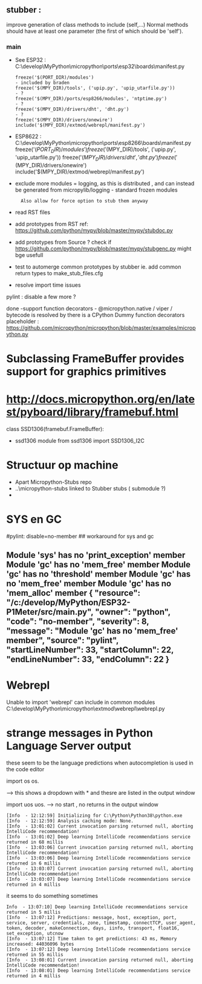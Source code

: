 ## stubber : 

improve generation of class methods to include (self,...) 
        Normal methods should have at least one parameter (the first of which should be 'self').


###  main 

  - See ESP32 : C:\develop\MyPython\micropython\ports\esp32\boards\manifest.py

        freeze('$(PORT_DIR)/modules')                                       - included by braden 
        freeze('$(MPY_DIR)/tools', ('upip.py', 'upip_utarfile.py'))         - ?
        freeze('$(MPY_DIR)/ports/esp8266/modules', 'ntptime.py')            - ?
        freeze('$(MPY_DIR)/drivers/dht', 'dht.py')                          - ?
        freeze('$(MPY_DIR)/drivers/onewire')
        include('$(MPY_DIR)/extmod/webrepl/manifest.py')

- ESP8622 : C:\develop\MyPython\micropython\ports\esp8266\boards\manifest.py
        freeze('$(PORT_DIR)/modules')
        freeze('$(MPY_DIR)/tools', ('upip.py', 'upip_utarfile.py'))
        freeze('$(MPY_DIR)/drivers/dht', 'dht.py')
        freeze('$(MPY_DIR)/drivers/onewire')
        include('$(MPY_DIR)/extmod/webrepl/manifest.py')

- exclude more modules 
        = logging, as this is distributed , and can instead be generated from micropylib/logging
        - standard frozen modules 

        Also allow for force option to stub them anyway

- read RST files 

- add prototypes from RST 
        ref: https://github.com/python/mypy/blob/master/mypy/stubdoc.py

- add prototypes from Source ? 
        check if https://github.com/python/mypy/blob/master/mypy/stubgenc.py
        might bge usefull

- test to automerge common prototypes by stubber
        ie. add common return types to make_stub_files.cfg

- resolve import time issues 

pylint : disable a few more ?

done -support function decorators 
        - @micropython.native / viper / bytecode
        is resolved by
        there is a CPython Dummy function decorators placeholder : https://github.com/micropython/micropython/blob/master/examples/micropython.py


# Subclassing FrameBuffer provides support for graphics primitives
# http://docs.micropython.org/en/latest/pyboard/library/framebuf.html
class SSD1306(framebuf.FrameBuffer):
- ssd1306 module
    from ssd1306 import  SSD1306_I2C


# Structuur op machine 

- Apart Micropython-Stubs repo 
- ..\micropython-stubs  linked to Stubber stubs ( submodule ?)
- 


# SYS en GC 
#pylint: disable=no-member      ## workaround for sys and gc

Module 'sys' has no 'print_exception' member
Module 'gc' has no 'mem_free' member
Module 'gc' has no 'threshold' member
Module 'gc' has no 'mem_free' member
Module 'gc' has no 'mem_alloc' member
{
	"resource": "/c:/develop/MyPython/ESP32-P1Meter/src/main.py",
	"owner": "python",
	"code": "no-member",
	"severity": 8,
	"message": "Module 'gc' has no 'mem_free' member",
	"source": "pylint",
	"startLineNumber": 33,
	"startColumn": 22,
	"endLineNumber": 33,
	"endColumn": 22
}
--------------
# Webrepl
Unable to import 'webrepl'
can include in common modules 
C:\develop\MyPython\micropython\extmod\webrepl\webrepl.py


# strange messages in Python Language Server output

these seem to be the language predictions when autocompletion is used in the code editor 


import os
os.<tab>

--> this shows a dropdown with *
and thesre are listed in the output window


import uos
uos.<tab>
-->  no start , no returns in the output window

```
[Info  - 12:12:59] Initializing for C:\Python\Python38\python.exe
[Info  - 12:12:59] Analysis caching mode: None.
[Info  - 13:01:02] Current invocation parsing returned null, aborting IntelliCode recommendation!
[Info  - 13:01:02] Deep learning IntelliCode recommendations service returned in 68 millis
[Info  - 13:03:06] Current invocation parsing returned null, aborting IntelliCode recommendation!
[Info  - 13:03:06] Deep learning IntelliCode recommendations service returned in 6 millis
[Info  - 13:03:07] Current invocation parsing returned null, aborting IntelliCode recommendation!
[Info  - 13:03:07] Deep learning IntelliCode recommendations service returned in 4 millis
```

it seems to do something sometimes 
```
Info  - 13:07:10] Deep learning IntelliCode recommendations service returned in 5 millis
[Info  - 13:07:12] Predictions: message, host, exception, port, service, server, credentials, zone, timestamp, connectTCP, user_agent, token, decoder, makeConnection, days, iinfo, transport, float16, set_exception, utcnow
[Info  - 13:07:12] Time taken to get predictions: 43 ms, Memory increased: 44036096 bytes
[Info  - 13:07:12] Deep learning IntelliCode recommendations service returned in 55 millis
[Info  - 13:08:01] Current invocation parsing returned null, aborting IntelliCode recommendation!
[Info  - 13:08:01] Deep learning IntelliCode recommendations service returned in 4 millis
```





